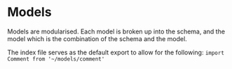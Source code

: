 # Models
Models are modularised. Each model is broken
up into the schema, and the model which is 
the combination of the schema and the model.

The index file serves as the default export
to allow for the following:
`import Comment from '~/models/comment'`